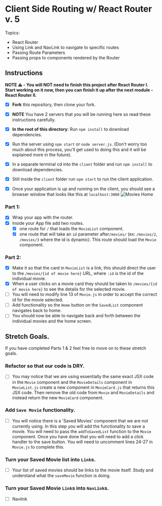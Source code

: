 # Client Side Routing w/ React Router v. 5

Topics:

- React Router
- Using Link and NavLink to navigate to specific routes
- Passing Route Parameters
- Passing props to components rendered by the Router

## Instructions

**NOTE ⚠️ - You will NOT need to finish this project after React Router I. Start working on it now, then you can finish it up after the next module - React Router II.**

- [x] **Fork** this repository, then clone your fork.
- [x] **NOTE** You have 2 servers that you will be running here so read these instructions carefully.
- [x] **In the root of this directory**: Run `npm install` to download dependencies.
- [x] Run the server using `npm start` or `node server.js`. (Don't worry too much about this process, you'll get used to doing this and it will be explained more in the future).
- [x] In a separate terminal cd into the `client` folder and run `npm install` to download dependencies.
- [x] Still inside the `client` folder run `npm start` to run the client application.

- [x] Once your application is up and running on the client, you should see a browser window that looks like this at `localhost:3000`
      ![Movies Home](https://ibin.co/3xhmmHVl9BKF.png)

### Part 1:

- [x] Wrap your app with the router.
- [x] Inside your App file add two routes.
  - [x] one route for `/` that loads the `MovieList` component.
  - [x] one route that will take an `id` parameter after`/movies/` (ex: `/movies/2`, `/movies/3` where the id is dynamic). This route should load the `Movie` component.

### Part 2:

- [x] Make it so that the card in `MovieList` is a link, this should direct the user to the `/movies/{id of movie here}` URL, where `:id` is the id of the individual movie.
- [x] When a user clicks on a movie card they should be taken to `/movies/{id of movie here}` to see the details for the selected movie.
- [ ] You will need to modify line 13 of `Movie.js` in order to accept the correct id for the movie selected.
- [ ] Add functionality so the `Home` button on the `SavedList` component navigates back to home.
- [ ] You should now be able to navigate back and forth between the individual movies and the home screen.

## Stretch Goals.

If you have completed Parts 1 & 2 feel free to move on to these stretch goals.

### Refactor so that our code is DRY.

- [ ] You may notice that we are using essentially the same exact JSX code in the `Movie` component and the `MovieDetails` component in `MovieList.js` create a new component in `MovieCard.js` that returns this JSX code. Then remove the old code from `Movie` and `MovieDetails` and instead return the new `MovieCard` component.

### Add `Save Movie` functionality.

- [ ] You will notice there is a 'Saved Movies' component that we are not currently using. In this step you will add the functionality to save a movie. You will need to pass the `addToSavedList` function to the `Movie` component. Once you have done that you will need to add a click handler to the save button. You will need to uncomment lines 24-27 in `Movie.js` to complete this.

### Turn your Saved Movie list into `Link`s.

- [ ] Your list of saved movies should be links to the movie itself. Study and understand what the `saveMovie` function is doing.

### Turn your Saved Movie `Link`s into `NavLink`s.

- [ ] Navlink

